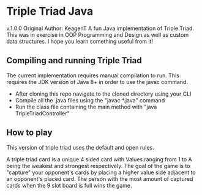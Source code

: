 # Triple Triad Java 
v.1.0.0 
Original Author: KeagenT
A fun Java implementation of Triple Triad.
This was in exercise in OOP Programming and Design
as well as custom data structures.
I hope you learn something useful from it!

## Compiling and running Triple Triad
The current implementation requires manual compilation to run.
This requires the JDK version of Java 8+ in order to use the javac command.

* After cloning this repo navigate to the cloned directory using your CLI
* Compile all the .java files using the "javac *.java" command
* Run the class file containing the main method with "java TripleTriadController"

## How to play
This version of triple triad uses the default and open rules.

A triple triad card is a unique 4 sided card with Values ranging from 1 to A 
being the weakest and strongest respectively. The goal of the game is to "capture"
your opponent's cards by placing a higher value side adjacent to an opponent's placed card.
The person with the most amount of captured cards when the 9 slot board is full wins the game.